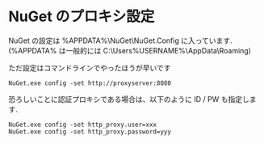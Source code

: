 # NuGet のプロキシ設定

NuGet の設定は %APPDATA%\NuGet\NuGet.Config に入っています.
(%APPDATA% は一般的には C:\Users\%USERNAME%\AppData\Roaming)

ただ設定はコマンドラインでやったほうが早いです

```
NuGet.exe config -set http://proxyserver:8080
```

恐ろしいことに認証プロキシである場合は、以下のように ID / PW も指定します.

```
NuGet.exe config -set http_proxy.user=xxx
NuGet.exe config -set http_proxy.password=yyy
```
